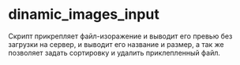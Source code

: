 # dinamic_images_input

Скрипт прикрепляет файл-изоражение и выводит его превью без загрузки на сервер, и выводит его название и размер, а так же позволяет задать сортировку и удалить приклепленный файл.
